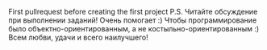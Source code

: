 First pullrequest before creating the first project
P.S. Читайте обсуждение при выполнении заданий! Очень помогает :)
Чтобы программирование было объектно-ориентированным, а не костыльно-ориентированным :)
Всем любви, удачи и всего наилучшего!

